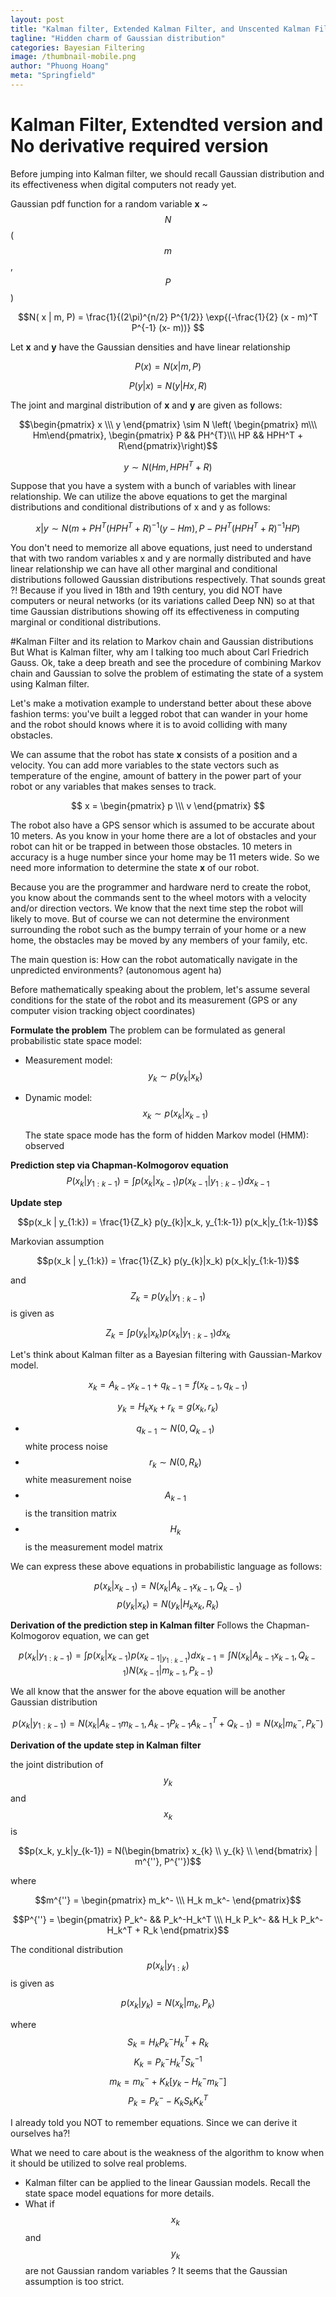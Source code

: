 ```yaml
---
layout: post
title: "Kalman filter, Extended Kalman Filter, and Unscented Kalman Filter"
tagline: "Hidden charm of Gaussian distribution"
categories: Bayesian Filtering
image: /thumbnail-mobile.png
author: "Phuong Hoang"
meta: "Springfield"
---
```


# Kalman Filter, Extendted version and No derivative required version
Before jumping into Kalman filter, we should recall Gaussian distribution and its effectiveness when digital computers not ready yet.

Gaussian pdf function for a random variable **x** ~ $$ N $$ ( $$ m $$, $$P$$)

$$N( x | m, P) = \frac{1}{(2\pi)^{n/2} P^{1/2}} \exp{(-\frac{1}{2} (x - m)^T P^{-1} (x- m))} $$

Let **x** and **y** have the Gaussian densities and have linear relationship

$$ P(x) = N(x |  m, P )$$

$$ P(y|x)= N(y|Hx, R)$$


The joint and marginal distribution of **x** and **y** are given as follows:

$$\begin{pmatrix} x \\\ y \end{pmatrix} 	\sim N \left( \begin{pmatrix} m\\\ Hm\end{pmatrix}, \begin{pmatrix} P && PH^{T}\\\ HP && HPH^T + R\end{pmatrix}\right)$$

$$y \sim N(Hm, HPH^T + R) $$

Suppose that you have a system with a bunch of variables with linear relationship. We can utilize the above equations to get the marginal distributions and conditional distributions of x and y as follows:

$$x|y \sim N(m + PH^T(HPH^T+R)^{-1}(y - Hm), P - PH^T(HPH^T + R)^{-1}HP) $$

You don't need to memorize all above equations, just need to understand that with two random variables x and y are normally distributed and have linear relationship we can have all other marginal and conditional distributions followed Gaussian distributions respectively. That sounds great ?! Because if you lived in 18th and 19th century, you did NOT have computers or neural networks (or its variations called Deep NN) so at that time Gaussian distributions showing off its effectiveness in computing marginal or conditional distributions.


#Kalman Filter and its relation to Markov chain and Gaussian distributions
But What is Kalman filter, why am I talking too much about Carl Friedrich Gauss. Ok, take a deep breath and see the procedure of combining Markov chain and Gaussian to solve the problem of estimating the state of a system using Kalman filter.


Let's make a motivation example to understand better about these above fashion terms: you've built a legged robot that can wander in your home and the robot should knows where it is to avoid colliding with many obstacles.

We can assume that the robot has state **x** consists of a position and a velocity. You can add more variables to the state vectors such as temperature of the engine, amount of battery in the power part of your robot or any variables that makes senses to track.

$$ x = \begin{pmatrix} p \\\ v \end{pmatrix} $$

The robot also have a GPS sensor which is assumed to be accurate about 10 meters. As you know in your home there are a lot of obstacles and your robot can hit or be trapped in between those obstacles. 10 meters in accuracy is a huge number since your home may be 11 meters wide. So we need more information to determine the state **x** of our robot.

Because you are the programmer and hardware nerd to create the robot, you know about the commands sent to the wheel motors with a velocity and/or direction vectors. We know that the next time step the robot will likely to move. But of course we can not determine the environment surrounding the robot such as the bumpy terrain of your home or a new home, the obstacles may be moved by any members of your family, etc.

The main question is: How can the robot automatically navigate in the unpredicted environments? (autonomous agent ha)

Before mathematically speaking about the problem, let's assume several conditions for the state of the robot and its measurement (GPS or any computer vision tracking object coordinates)



**Formulate the problem**
The problem can be formulated as general probabilistic state space model:
* Measurement model: $$y_k \sim p(y_k|x_k)$$
* Dynamic model: $$x_k \sim p(x_k|x_{k-1})$$

  The state space mode has the form of hidden Markov model (HMM):
  observed  

**Prediction step via Chapman-Kolmogorov equation**
$$ P(x_k | y_{1:k-1}) = \int p(x_k|x_{k-1}) p(x_{k-1} | y_{1:k-1}) dx_{k-1} $$

**Update step**

$$p(x_k | y_{1:k}) = \frac{1}{Z_k} p(y_{k}|x_k, y_{1:k-1}) p(x_k|y_{1:k-1})$$

Markovian assumption

$$p(x_k | y_{1:k}) = \frac{1}{Z_k} p(y_{k}|x_k) p(x_k|y_{1:k-1})$$

 and $$Z_k = p(y_k|y_{1:k-1})$$ is given as

 $$Z_k = \int p(y_k |x_k)p(x_k|y_{1:k-1})dx_k$$

Let's think about Kalman filter as a Bayesian filtering with Gaussian-Markov model.

$$x_k = A_{k-1}x_{k-1} + q_{k-1} = f(x_{k-1}, q_{k-1})$$

$$y_k = H_k x_k + r_k = g(x_k, r_k)$$

* $$q_{k-1} \sim N(0, Q_{k-1})$$ white process noise
* $$r_k \sim N(0, R_k)$$ white measurement noise
* $$A_{k-1}$$ is the transition matrix
* $$H_k$$ is the measurement model matrix

We can express these above equations in probabilistic language as follows:

$$p(x_k | x_{k-1}) = N(x_k |A_{k-1}x_{k-1}, Q_{k-1})$$
$$p(y_k | x_k) = N(y_k|H_k x_k, R_k)$$

**Derivation of the prediction step in Kalman filter**
Follows the Chapman-Kolmogorov equation, we can get

$$p(x_k|y_{1:k-1}) = \int p(x_k|x_{k-1}) p(x_{k-1 | y_{1:k-1}})dx_{k-1} = \int N(x_k|A_{k-1}x_{k-1}, Q_{k-1}) N(x_{k-1}|m_{k-1}, P_{k-1})$$

We all know that the answer for the above equation will be another Gaussian distribution

$$p(x_k|y_{1:k-1}) = N(x_k|A_{k-1}m_{k-1}, A_{k-1}P_{k-1}A_{k-1}^T + Q_{k-1})
                   = N(x_k|m_k^-, P_k^-)
$$


**Derivation of the update step in Kalman filter**

the joint distribution of $$y_k$$ and $$x_k$$ is

$$p(x_k, y_k|y_{k-1}) = N(\begin{bmatrix}
         x_{k} \\
         y_{k} \\
        \end{bmatrix} | m^{''}, P^{''})$$

where

$$m^{''} = \begin{pmatrix} m_k^- \\\ H_k m_k^- \end{pmatrix}$$

$$P^{''} = \begin{pmatrix} P_k^- && P_k^-H_k^T \\\ H_k P_k^- && H_k P_k^- H_k^T + R_k \end{pmatrix}$$

The conditional distribution $$p(x_k|y_{1:k}) $$ is given as

$$p(x_k|y_k) = N(x_k |m_k, P_k)$$

where
$$S_k = H_k P_k^- H_k^T + R_k$$
$$K_k = P_k^- H_k^T S_k^{-1}$$
$$m_k = m_k^- + K_k [y_k - H_k^- m_k^-]$$
$$P_k = P_k^- - K_k S_k K_k^T$$

I already told you NOT to remember equations. Since we can derive it ourselves ha?!

What we need to care about is the weakness of the algorithm to know when it should be utilized to solve real problems.

* Kalman filter can be applied to the linear Gaussian models. Recall the state space model equations for more details.
* What if $$x_k$$ and $$y_k$$ are not Gaussian random variables ? It seems that the Gaussian assumption is too strict.
